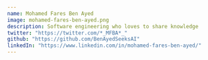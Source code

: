 ```yaml
---
name: Mohamed Fares Ben Ayed
image: mohamed-fares-ben-ayed.png
description: Software engineering who loves to share knowledge
twitter: "https://twitter.com/*_MFBA*_"
github: "https://github.com/BenAyedSeeksAI"
linkedIn: "https://www.linkedin.com/in/mohamed-fares-ben-ayed/"
---
```

